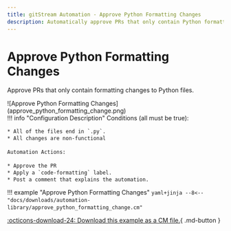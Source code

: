 ```yaml
---
title: gitStream Automation - Approve Python Formatting Changes
description: Automatically approve PRs that only contain Python formatting changes.
---
```

# Approve Python Formatting Changes
Approve PRs that only contain formatting changes to Python files. 

<div class="automationImage" style="align:right" markdown="1">
![Approve Python Formatting Changes](approve_python_formatting_change.png)
</div>

<div class="automationDescription" markdown="1">
!!! info "Configuration Description"
    Conditions (all must be true):

    * All of the files end in `.py`.
    * All changes are non-functional

    Automation Actions:

    * Approve the PR
    * Apply a `code-formatting` label.
    * Post a comment that explains the automation.
</div>

!!! example "Approve Python Formatting Changes"
    ```yaml+jinja
    --8<-- "docs/downloads/automation-library/approve_python_formatting_change.cm"
    ```
    <div class="result" markdown>
      <span>
      [:octicons-download-24: Download this example as a CM file.](/downloads/automation-library/approve_python_formatting_change.cm){ .md-button }
      </span>
    </div>